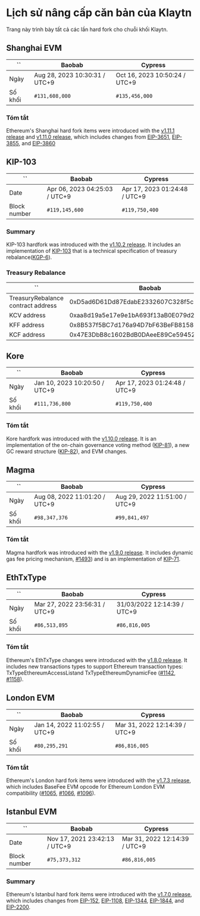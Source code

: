 # Lịch sử nâng cấp căn bản của Klaytn

Trang này trình bày tất cả các lần hard fork cho chuỗi khối Klaytn.

## Shanghai EVM

| ``      | Baobab                        | Cypress                       |
| ------- | ----------------------------- | ----------------------------- |
| Ngày    | Aug 28, 2023 10:30:31 / UTC+9 | Oct 16, 2023 10:50:24 / UTC+9 |
| Số khối | `#131,608,000`                | `#135,456,000`                |

### Tóm tắt

Ethereum's Shanghai hard fork items were introduced with the [v1.11.1 release](https://eips.ethereum.org/EIPS/eip-1844) and [v1.11.0 release](https://eips.ethereum.org/EIPS/eip-2200), which includes changes from [EIP-3651](https://eips.ethereum.org/EIPS/eip-152), [EIP-3855](https://eips.ethereum.org/EIPS/eip-1108), and [EIP-3860](https://eips.ethereum.org/EIPS/eip-1344)

## KIP-103

| ``           | Baobab                        | Cypress                       |
| ------------ | ----------------------------- | ----------------------------- |
| Date         | Apr 06, 2023 04:25:03 / UTC+9 | Apr 17, 2023 01:24:48 / UTC+9 |
| Block number | `#119,145,600`                | `#119,750,400`                |

### Summary

KIP-103 hardfork was introduced with the [v1.10.2 release](https://eips.ethereum.org/EIPS/eip-1844). It includes an implementation of [KIP-103](https://eips.ethereum.org/EIPS/eip-2200) that is a technical specification of treasury rebalance([KGP-6](https://eips.ethereum.org/EIPS/eip-152)).


### Treasury Rebalance

| ``                                 | Baobab                                     | Cypress                                    |
| ---------------------------------- | ------------------------------------------ | ------------------------------------------ |
| TreasuryRebalance contract address | 0xD5ad6D61Dd87EdabE2332607C328f5cc96aeCB95 | 0xD5ad6D61Dd87EdabE2332607C328f5cc96aeCB95 |
| KCV address                        | 0xaa8d19a5e17e9e1bA693f13aB0E079d274a7e51E | 0x4f04251064274252D27D4af55BC85b68B3adD992 |
| KFF address                        | 0x8B537f5BC7d176a94D7bF63BeFB81586EB3D1c0E | 0x85D82D811743b4B8F3c48F3e48A1664d1FfC2C10 |
| KCF address                        | 0x47E3DbB8c1602BdB0DAeeE89Ce59452c4746CA1C | 0xdd4C8d805fC110369D3B148a6692F283ffBDCcd3 |


## Kore
| ``      | Baobab                        | Cypress                       |
| ------- | ----------------------------- | ----------------------------- |
| Ngày    | Jan 10, 2023 10:20:50 / UTC+9 | Apr 17, 2023 01:24:48 / UTC+9 |
| Số khối | `#111,736,800`                | `#119,750,400`                |

### Tóm tắt

Kore hardfork was introduced with the [v1.10.0 release](https://eips.ethereum.org/EIPS/eip-1108). It is an implementation of the on-chain governance voting method ([KIP-81](https://eips.ethereum.org/EIPS/eip-1344)), a new GC reward structure ([KIP-82](https://eips.ethereum.org/EIPS/eip-1844)), and EVM changes.



## Magma
| ``      | Baobab                        | Cypress                       |
| ------- | ----------------------------- | ----------------------------- |
| Ngày    | Aug 08, 2022 11:01:20 / UTC+9 | Aug 29, 2022 11:51:00 / UTC+9 |
| Số khối | `#98,347,376`                 | `#99,841,497`                 |

### Tóm tắt

Magma hardfork was introduced with the [v1.9.0 release](https://eips.ethereum.org/EIPS/eip-2200). It includes dynamic gas fee pricing mechanism, [#1493](https://eips.ethereum.org/EIPS/eip-152)) and is an implementation of [KIP-71](https://eips.ethereum.org/EIPS/eip-1108).

## EthTxType

| ``      | Baobab                        | Cypress                     |
| ------- | ----------------------------- | --------------------------- |
| Ngày    | Mar 27, 2022 23:56:31 / UTC+9 | 31/03/2022 12:14:39 / UTC+9 |
| Số khối | `#86,513,895`                 | `#86,816,005`               |

### Tóm tắt

Ethereum's EthTxType changes were introduced with the [v1.8.0 release](https://eips.ethereum.org/EIPS/eip-1344). It includes new transactions types to support Ethereum transaction types: TxTypeEthereumAccessListand TxTypeEthereumDynamicFee ([#1142](https://eips.ethereum.org/EIPS/eip-1844), [#1158](https://eips.ethereum.org/EIPS/eip-2200)).

## London EVM

| ``      | Baobab                        | Cypress                       |
| ------- | ----------------------------- | ----------------------------- |
| Ngày    | Jan 14, 2022 11:02:55 / UTC+9 | Mar 31, 2022 12:14:39 / UTC+9 |
| Số khối | `#80,295,291`                 | `#86,816,005`                 |

### Tóm tắt

Ethereum's London hard fork items were introduced with the [v1.7.3 release](https://eips.ethereum.org/EIPS/eip-152), which includes BaseFee EVM opcode for Ethereum London EVM compatibility ([#1065](https://eips.ethereum.org/EIPS/eip-1108), [#1066](https://eips.ethereum.org/EIPS/eip-1344), [#1096](https://eips.ethereum.org/EIPS/eip-1844)).

## Istanbul EVM

| ``           | Baobab                        | Cypress                       |
| ------------ | ----------------------------- | ----------------------------- |
| Date         | Nov 17, 2021 23:42:13 / UTC+9 | Mar 31, 2022 12:14:39 / UTC+9 |
| Block number | `#75,373,312`                 | `#86,816,005`                 |

### Summary

Ethereum's Istanbul hard fork items were introduced with the [v1.7.0 release](https://eips.ethereum.org/EIPS/eip-2200), which includes changes from [EIP-152](https://eips.ethereum.org/EIPS/eip-152), [EIP-1108](https://eips.ethereum.org/EIPS/eip-1108), [EIP-1344](https://eips.ethereum.org/EIPS/eip-1344), [EIP-1844](https://eips.ethereum.org/EIPS/eip-1844), and [EIP-2200](https://eips.ethereum.org/EIPS/eip-2200).